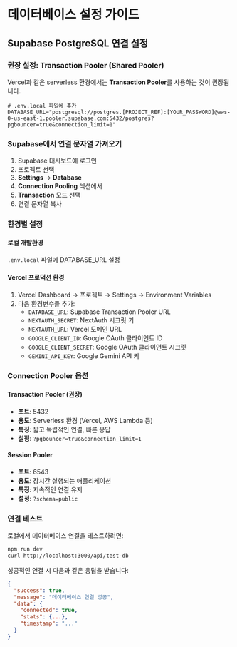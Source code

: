 # 데이터베이스 설정 가이드

## Supabase PostgreSQL 연결 설정

### 권장 설정: Transaction Pooler (Shared Pooler)

Vercel과 같은 serverless 환경에서는 **Transaction Pooler**를 사용하는 것이 권장됩니다.

```env
# .env.local 파일에 추가
DATABASE_URL="postgresql://postgres.[PROJECT_REF]:[YOUR_PASSWORD]@aws-0-us-east-1.pooler.supabase.com:5432/postgres?pgbouncer=true&connection_limit=1"
```

### Supabase에서 연결 문자열 가져오기

1. Supabase 대시보드에 로그인
2. 프로젝트 선택
3. **Settings** → **Database**
4. **Connection Pooling** 섹션에서
5. **Transaction** 모드 선택
6. 연결 문자열 복사

### 환경별 설정

#### 로컬 개발환경
`.env.local` 파일에 DATABASE_URL 설정

#### Vercel 프로덕션 환경
1. Vercel Dashboard → 프로젝트 → Settings → Environment Variables
2. 다음 환경변수들 추가:
   - `DATABASE_URL`: Supabase Transaction Pooler URL
   - `NEXTAUTH_SECRET`: NextAuth 시크릿 키
   - `NEXTAUTH_URL`: Vercel 도메인 URL
   - `GOOGLE_CLIENT_ID`: Google OAuth 클라이언트 ID
   - `GOOGLE_CLIENT_SECRET`: Google OAuth 클라이언트 시크릿
   - `GEMINI_API_KEY`: Google Gemini API 키

### Connection Pooler 옵션

#### Transaction Pooler (권장)
- **포트**: 5432
- **용도**: Serverless 환경 (Vercel, AWS Lambda 등)
- **특징**: 짧고 독립적인 연결, 빠른 응답
- **설정**: `?pgbouncer=true&connection_limit=1`

#### Session Pooler
- **포트**: 6543
- **용도**: 장시간 실행되는 애플리케이션
- **특징**: 지속적인 연결 유지
- **설정**: `?schema=public`

### 연결 테스트

로컬에서 데이터베이스 연결을 테스트하려면:

```bash
npm run dev
curl http://localhost:3000/api/test-db
```

성공적인 연결 시 다음과 같은 응답을 받습니다:
```json
{
  "success": true,
  "message": "데이터베이스 연결 성공",
  "data": {
    "connected": true,
    "stats": {...},
    "timestamp": "..."
  }
}
```